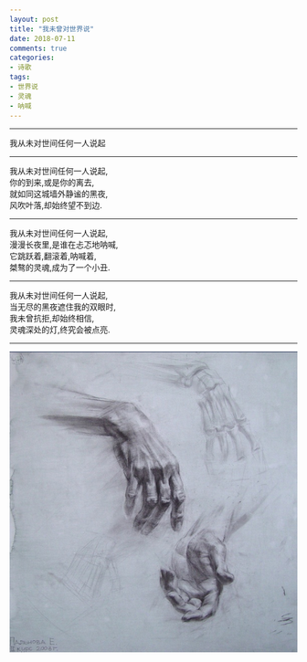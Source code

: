 ```yaml
---
layout: post
title: "我未曾对世界说"
date: 2018-07-11
comments: true
categories: 
- 诗歌
tags:
- 世界说
- 灵魂
- 呐喊
---
```

---

我从未对世间任何一人说起

---

我从未对世间任何一人说起,   
你的到来,或是你的离去,   
就如同这城墙外静谧的黑夜,   
风吹叶落,却始终望不到边.   

---

我从未对世间任何一人说起,   
漫漫长夜里,是谁在忐忑地呐喊,   
它跳跃着,翻滚着,呐喊着,   
桀骜的灵魂,成为了一个小丑.   

---

我从未对世间任何一人说起,   
当无尽的黑夜遮住我的双眼时,   
我未曾抗拒,却始终相信,   
灵魂深处的灯,终究会被点亮.   

----------------
      
![](https://raw.githubusercontent.com/Spatial-R/cn/gh-pages/images/soul.jpg)
